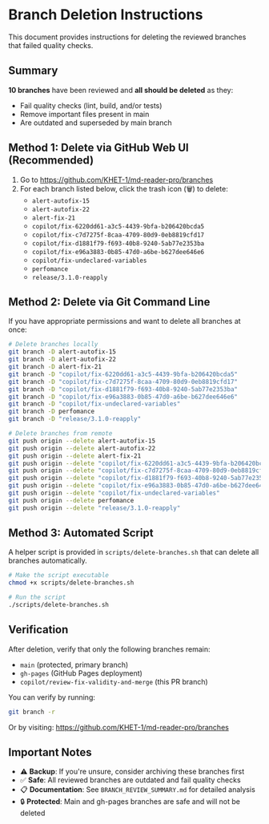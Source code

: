 # Branch Deletion Instructions

This document provides instructions for deleting the reviewed branches that failed quality checks.

## Summary

**10 branches** have been reviewed and **all should be deleted** as they:
- Fail quality checks (lint, build, and/or tests)
- Remove important files present in main
- Are outdated and superseded by main branch

## Method 1: Delete via GitHub Web UI (Recommended)

1. Go to https://github.com/KHET-1/md-reader-pro/branches
2. For each branch listed below, click the trash icon (🗑️) to delete:
   - `alert-autofix-15`
   - `alert-autofix-22`
   - `alert-fix-21`
   - `copilot/fix-6220dd61-a3c5-4439-9bfa-b206420bcda5`
   - `copilot/fix-c7d7275f-8caa-4709-80d9-0eb8819cfd17`
   - `copilot/fix-d1881f79-f693-40b8-9240-5ab77e2353ba`
   - `copilot/fix-e96a3883-0b85-47d0-a6be-b627dee646e6`
   - `copilot/fix-undeclared-variables`
   - `perfomance`
   - `release/3.1.0-reapply`

## Method 2: Delete via Git Command Line

If you have appropriate permissions and want to delete all branches at once:

```bash
# Delete branches locally
git branch -D alert-autofix-15
git branch -D alert-autofix-22
git branch -D alert-fix-21
git branch -D "copilot/fix-6220dd61-a3c5-4439-9bfa-b206420bcda5"
git branch -D "copilot/fix-c7d7275f-8caa-4709-80d9-0eb8819cfd17"
git branch -D "copilot/fix-d1881f79-f693-40b8-9240-5ab77e2353ba"
git branch -D "copilot/fix-e96a3883-0b85-47d0-a6be-b627dee646e6"
git branch -D "copilot/fix-undeclared-variables"
git branch -D perfomance
git branch -D "release/3.1.0-reapply"

# Delete branches from remote
git push origin --delete alert-autofix-15
git push origin --delete alert-autofix-22
git push origin --delete alert-fix-21
git push origin --delete "copilot/fix-6220dd61-a3c5-4439-9bfa-b206420bcda5"
git push origin --delete "copilot/fix-c7d7275f-8caa-4709-80d9-0eb8819cfd17"
git push origin --delete "copilot/fix-d1881f79-f693-40b8-9240-5ab77e2353ba"
git push origin --delete "copilot/fix-e96a3883-0b85-47d0-a6be-b627dee646e6"
git push origin --delete "copilot/fix-undeclared-variables"
git push origin --delete perfomance
git push origin --delete "release/3.1.0-reapply"
```

## Method 3: Automated Script

A helper script is provided in `scripts/delete-branches.sh` that can delete all branches automatically.

```bash
# Make the script executable
chmod +x scripts/delete-branches.sh

# Run the script
./scripts/delete-branches.sh
```

## Verification

After deletion, verify that only the following branches remain:
- `main` (protected, primary branch)
- `gh-pages` (GitHub Pages deployment)
- `copilot/review-fix-validity-and-merge` (this PR branch)

You can verify by running:
```bash
git branch -r
```

Or by visiting: https://github.com/KHET-1/md-reader-pro/branches

## Important Notes

- ⚠️ **Backup**: If you're unsure, consider archiving these branches first
- ✅ **Safe**: All reviewed branches are outdated and fail quality checks
- 📋 **Documentation**: See `BRANCH_REVIEW_SUMMARY.md` for detailed analysis
- 🔒 **Protected**: Main and gh-pages branches are safe and will not be deleted
